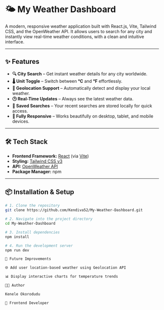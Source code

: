 # 🌤️ My Weather Dashboard

A modern, responsive weather application built with React.js, Vite, Tailwind CSS, and the OpenWeather API. It allows users to search for any city and instantly view real-time weather conditions, with a clean and intuitive interface.

---

## ✨ Features

- **🔍 City Search** – Get instant weather details for any city worldwide.  
- **🌡️ Unit Toggle** – Switch between **°C** and **°F** effortlessly.  
- **📍 Geolocation Support** – Automatically detect and display your local weather.  
- **🕒 Real-Time Updates** – Always see the latest weather data.  
- **💾 Saved Searches** – Your recent searches are stored locally for quick access.  
- **📱 Fully Responsive** – Works beautifully on desktop, tablet, and mobile devices.  

---

## 🛠️ Tech Stack

- **Frontend Framework:** [React](https://react.dev/) (via [Vite](https://vitejs.dev/))
- **Styling:** [Tailwind CSS v3](https://tailwindcss.com/)
- **API:** [OpenWeather API](https://openweathermap.org/api)
- **Package Manager:** npm

---

## 📦 Installation & Setup

```bash
# 1. Clone the repository
git clone https://github.com/Kendiva52/My-Weather-Dashboard.git

# 2. Navigate into the project directory
cd My-Weather-Dashboard

# 3. Install dependencies
npm install

# 4. Run the development server
npm run dev

📌 Future Improvements

🌐 Add user location-based weather using Geolocation API

📊 Display interactive charts for temperature trends

👨‍💻 Author

Kenele Okorodudu

🌟 Frontend Developer
